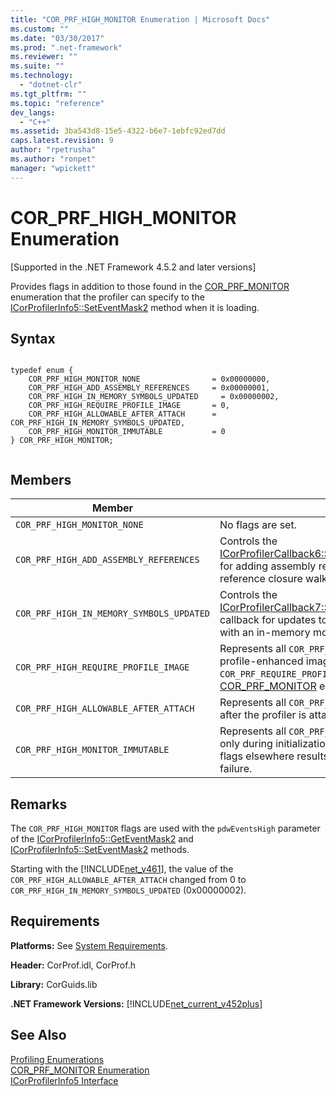 ```yaml
---
title: "COR_PRF_HIGH_MONITOR Enumeration | Microsoft Docs"
ms.custom: ""
ms.date: "03/30/2017"
ms.prod: ".net-framework"
ms.reviewer: ""
ms.suite: ""
ms.technology: 
  - "dotnet-clr"
ms.tgt_pltfrm: ""
ms.topic: "reference"
dev_langs: 
  - "C++"
ms.assetid: 3ba543d8-15e5-4322-b6e7-1ebfc92ed7dd
caps.latest.revision: 9
author: "rpetrusha"
ms.author: "ronpet"
manager: "wpickett"
---
```

# COR_PRF_HIGH_MONITOR Enumeration
[Supported in the .NET Framework 4.5.2 and later versions]  
  
 Provides flags in addition to those found in the [COR_PRF_MONITOR](../../../../docs/framework/unmanaged-api/profiling/cor-prf-monitor-enumeration.md) enumeration that the profiler can specify to the [ICorProfilerInfo5::SetEventMask2](../../../../docs/framework/unmanaged-api/profiling/icorprofilerinfo5-seteventmask2-method.md) method when it is loading.  
  
## Syntax  
  
```  
  
typedef enum {  
    COR_PRF_HIGH_MONITOR_NONE                = 0x00000000,  
    COR_PRF_HIGH_ADD_ASSEMBLY_REFERENCES     = 0x00000001,  
    COR_PRF_HIGH_IN_MEMORY_SYMBOLS_UPDATED     = 0x00000002,     
    COR_PRF_HIGH_REQUIRE_PROFILE_IMAGE       = 0,  
    COR_PRF_HIGH_ALLOWABLE_AFTER_ATTACH      = COR_PRF_HIGH_IN_MEMORY_SYMBOLS_UPDATED,  
    COR_PRF_HIGH_MONITOR_IMMUTABLE           = 0  
} COR_PRF_HIGH_MONITOR;  
  
```  
  
## Members  
  
|Member|Description|  
|------------|-----------------|  
|`COR_PRF_HIGH_MONITOR_NONE`|No flags are set.|  
|`COR_PRF_HIGH_ADD_ASSEMBLY_REFERENCES`|Controls the [ICorProfilerCallback6::GetAssemblyReference](../../../../docs/framework/unmanaged-api/profiling/icorprofilercallback6-getassemblyreferences-method.md) callback for adding assembly references during the CLR assembly reference closure walk.|  
|`COR_PRF_HIGH_IN_MEMORY_SYMBOLS_UPDATED`|Controls the [ICorProfilerCallback7::ModuleInMemorySymbolsUpdated](../../../../docs/framework/unmanaged-api/profiling/icorprofilercallback7-moduleinmemorysymbolsupdated-method.md) callback for updates to the symbol stream associated with an in-memory module.|  
|`COR_PRF_HIGH_REQUIRE_PROFILE_IMAGE`|Represents all `COR_PRF_HIGH_MONITOR` flags that require profile-enhanced images. It corresponds to the `COR_PRF_REQUIRE_PROFILE_IMAGE` flag in the [COR_PRF_MONITOR](../../../../docs/framework/unmanaged-api/profiling/cor-prf-monitor-enumeration.md) enumeration.|  
|`COR_PRF_HIGH_ALLOWABLE_AFTER_ATTACH`|Represents all `COR_PRF_HIGH_MONITOR` flags that can be set after the profiler is attached to a running app.|  
|`COR_PRF_HIGH_MONITOR_IMMUTABLE`|Represents all `COR_PRF_HIGH_MONITOR` flags that can be set only during initialization. Trying to change any of these flags elsewhere results in an `HRESULT` value that indicates failure.|  
  
## Remarks  
 The `COR_PRF_HIGH_MONITOR` flags are used with the `pdwEventsHigh` parameter of the [ICorProfilerInfo5::GetEventMask2](../../../../docs/framework/unmanaged-api/profiling/icorprofilerinfo5-geteventmask2-method.md) and [ICorProfilerInfo5::SetEventMask2](../../../../docs/framework/unmanaged-api/profiling/icorprofilerinfo5-seteventmask2-method.md) methods.  
  
 Starting with the [!INCLUDE[net_v461](../../../../includes/net-v461-md.md)], the value of the `COR_PRF_HIGH_ALLOWABLE_AFTER_ATTACH` changed from 0 to `COR_PRF_HIGH_IN_MEMORY_SYMBOLS_UPDATED` (0x00000002).  
  
## Requirements  
 **Platforms:** See [System Requirements](../../../../docs/framework/get-started/system-requirements.md).  
  
 **Header:** CorProf.idl, CorProf.h  
  
 **Library:** CorGuids.lib  
  
 **.NET Framework Versions:** [!INCLUDE[net_current_v452plus](../../../../includes/net-current-v452plus-md.md)]  
  
## See Also  
 [Profiling Enumerations](../../../../docs/framework/unmanaged-api/profiling/profiling-enumerations.md)   
 [COR_PRF_MONITOR Enumeration](../../../../docs/framework/unmanaged-api/profiling/cor-prf-monitor-enumeration.md)   
 [ICorProfilerInfo5 Interface](../../../../docs/framework/unmanaged-api/profiling/icorprofilerinfo5-interface.md)